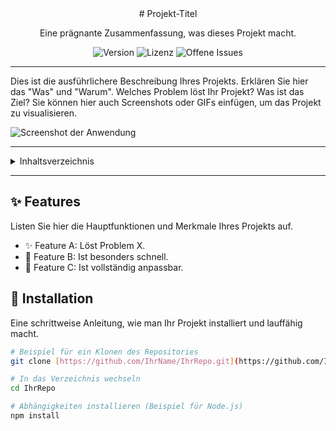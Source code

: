 <div align="center">
  # Projekt-Titel
  
  Eine prägnante Zusammenfassung, was dieses Projekt macht.

  <p>
    <img src="https://img.shields.io/badge/Version-1.0.0-blue" alt="Version">
    <img src="https://img.shields.io/badge/Lizenz-MIT-green" alt="Lizenz">
    <img src="https://img.shields.io/github/issues/IhrName/IhrRepo" alt="Offene Issues">
    </p>

</div>

---

Dies ist die ausführlichere Beschreibung Ihres Projekts. Erklären Sie hier das "Was" und "Warum". Welches Problem löst Ihr Projekt? Was ist das Ziel? Sie können hier auch Screenshots oder GIFs einfügen, um das Projekt zu visualisieren.

![Screenshot der Anwendung](link/zum/screenshot.png)

---

<details>
  <summary>Inhaltsverzeichnis</summary>
  <ol>
    <li><a href="#✨-features">Features</a></li>
    <li><a href="#🚀-installation">Installation</a></li>
    <li><a href="#🛠️-verwendung">Verwendung</a></li>
    <li><a href="#⚙️-konfiguration">Konfiguration</a></li>
    <li><a href="#🤝-mitwirken">Mitwirken</a></li>
    <li><a href="#📄-lizenz">Lizenz</a></li>
    <li><a href="#📞-kontakt">Kontakt</a></li>
  </ol>
</details>

---

## ✨ Features

Listen Sie hier die Hauptfunktionen und Merkmale Ihres Projekts auf.

* ✨ Feature A: Löst Problem X.
* 🚀 Feature B: Ist besonders schnell.
* 🎨 Feature C: Ist vollständig anpassbar.

## 🚀 Installation

Eine schrittweise Anleitung, wie man Ihr Projekt installiert und lauffähig macht.

```bash
# Beispiel für ein Klonen des Repositories
git clone [https://github.com/IhrName/IhrRepo.git](https://github.com/IhrName/IhrRepo.git)

# In das Verzeichnis wechseln
cd IhrRepo

# Abhängigkeiten installieren (Beispiel für Node.js)
npm install
